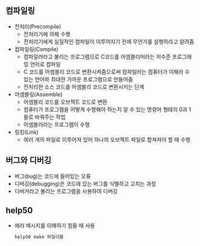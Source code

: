 ## 컴파일링
- 전처리(Precompile)
  - 전처리기에 의해 수행
  - 전처리기에게 실질적인 컴파일이 이루어지기 전에 무언가를 실행하라고 알려줌
- 컴파일링(Compile)
  - 컴파일러라고 불리는 프로그램으로 C코드를 어셈블리어라는 저수준 프로그래밍 언어로 컴파일
  - C 코드를 어셈블리 코드로 변환시켜줌으로써 컴파일러는 컴퓨터가 이해라 수 있는 언어와 최대한 가까운 프로그램으로 만들어줌
  - 전처리한 소스 코드를 어셈블리 코드로 변환시키는 단계
- 어셈블링(Assemble)
  - 어셈블리 코드를 오브젝트 코드로 변환
  - 컴퓨터가 프로그램을 어떻게 수행해야 하는지 알 수 있는 명령어 형태의 0과 1들로 바꿔주는 작업
  - 어셈블러라는 프로그램이 수행
- 링킹(Link)
  - 여러 개의 파일로 이루어져 있어 하나의 오브젝트 파일로 합쳐져야 할 때 수행

## 버그와 디버깅
- 버그(bug)는 코드에 들어있는 오류
- 디버깅(debugging)은 코드에 있는 버그를 식별하고 고치는 과정
- 디버거라고 불리는 프로그램을 사용하여 디버깅

## help50
- 에러 메시지를 이해하기 힘들 때 사용
  ```C
  help50 make 파일이름
  ```
